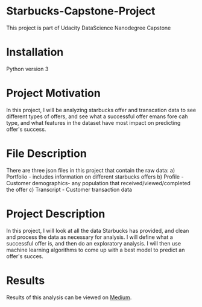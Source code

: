 # Starbucks-Capstone-Project
This project is part of Udacity DataScience Nanodegree Capstone

# Installation
Python version 3

# Project Motivation
In this project, I will be analyzing starbucks offer and transcation data to see different types of offers, and see what a successful offer emans fore cah type, and what features in the dataset have most impact on predicting offer's success.

# File Description
There are three json files in this project that contain the raw data:
a) Portfolio - includes information on different starbucks offers
b) Profile - Customer demographics- any population that received/viewed/completed the offer
c) Transcript - Customer transaction data

# Project Description
In this project, I will look at all the data Starbucks has provided, and clean and process the data as necessary for analysis. I will define what a successful offer is, and then do an exploratory analysis. I will then use machine learning algorithms to come up with a best model to predict an offer's succes.


# Results
Results of this analysis can be viewed on <a href="https://medium.com/@joshsgm/an-analysis-on-starbucks-offer-data-694929def514">Medium</a>.

